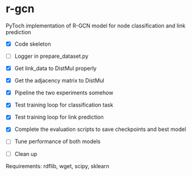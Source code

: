 # r-gcn
PyToch implementation of R-GCN model for node classification and link prediction

- [x] Code skeleton
- [ ] Logger in prepare_dataset.py
- [x] Get link_data to DistMul properly
- [x] Get the adjacency matrix to DistMul
- [x] Pipeline the two experiments somehow
- [x] Test training loop for classification task
- [x] Test training loop for link prediction
- [x] Complete the evaluation scripts to save checkpoints and best model

- [ ] Tune performance of both models
- [ ] Clean up

Requirements: rdflib, wget, scipy, sklearn
